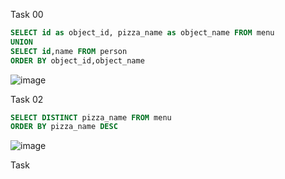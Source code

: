 Task 00
```sql
SELECT id as object_id, pizza_name as object_name FROM menu
UNION
SELECT id,name FROM person
ORDER BY object_id,object_name
```
![image](https://github.com/alina29038/annalyze/assets/102412830/c3d67d73-4054-4ec0-8a44-83d149f7a398)

Task 02
```sql
SELECT DISTINCT pizza_name FROM menu
ORDER BY pizza_name DESC
```
![image](https://github.com/alina29038/annalyze/assets/102412830/7908601f-8c02-4a28-b338-78a4d79224a0)

Task 
